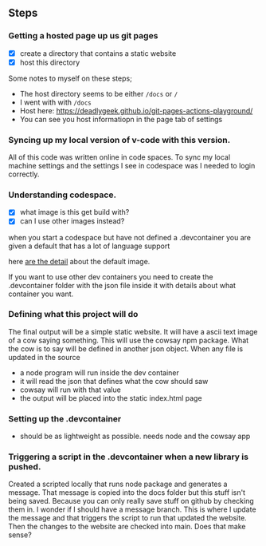 ## Steps

### Getting a hosted page up us git pages

- [x] create a directory that contains a static website
- [x] host this directory

Some notes to myself on these steps;

- The host directory seems to be either `/docs` or `/`
- I went with with `/docs`
- Host here: https://deadlygeek.github.io/git-pages-actions-playground/
- You can see you host informatiopn in the page tab of settings

### Syncing up my local version of v-code with this version.

All of this code was written online in code spaces. To sync my local machine settings and the settings
I see in codespace was I needed to login correctly.

### Understanding codespace.

- [x] what image is this get build with?
- [x] can I use other images instead?

when you start a codespace but have not defined a .devcontainer you are given a default that has
a lot of language support

here [are the detail](https://github.com/devcontainers/images/tree/main/src/universal) about the default image.

If you want to use other dev containers you need to create the .devcontainer folder with the json file inside
it with details about what container you want.

### Defining what this project will do

The final output will be a simple static website. It will have a ascii text image of a cow saying something. This
will use the cowsay npm package. What the cow is to say will be defined in another json object. When any file is
updated in the source

 - a node program will run inside the dev container
 - it will read the json that defines what the cow should saw
 - cowsay will run with that value
 - the output will be placed into the static index.html page

### Setting up the .devcontainer
- should be as lightweight as possible. needs node and the cowsay app

### Triggering a script in the .devcontainer when a new library is pushed.
Created a scripted locally that runs node package and generates a message. That message is copied into the docs folder
but this stuff isn't being saved. Because you can only really save stuff on github by checking them in. I wonder
if I should have a message branch. This is where I update the message and that triggers the script to run that
updated the website. Then the changes to the website are checked into main. Does that make sense?
